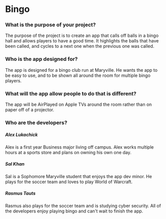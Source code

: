 # Bingo

### What is the purpose of your project?
The purpose of the project is to create an app that calls off balls in a bingo hall and allows players to have a good time. It highlights the balls that have been called, and cycles to a next one when the previous one was called. 

### Who is the app designed for?
The app is designed for a bingo club run at Maryville. He wants the app to be easy to use, and to be shown all around the room for multiple bingo players. 

### What will the app allow people to do that is different?
The app will be AirPlayed on Apple TVs around the room rather than on paper off of a projector. 

### Who are the developers?

##### Alex Lukachick
Alex is a first year Business major living off campus. Alex works multiple hours at a sports store and plans on owning his own one day. 

##### Sal Khan
Sal is a Sophomore Maryville student that enjoys the app dev minor. He plays for the soccer team and loves to play World of Warcraft.

##### Rasmus Tauts
Rasmus also plays for the soccer team and is studying cyber security. All of the developers enjoy playing bingo and can't wait to finish the app. 
